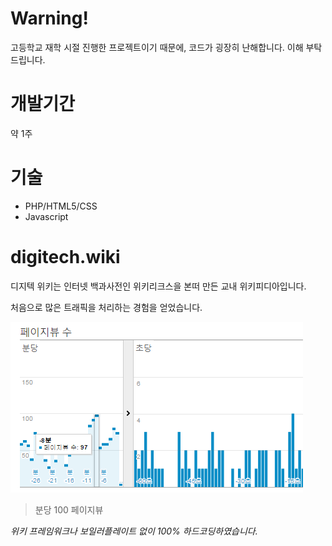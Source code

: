 # Warning!
고등학교 재학 시절 진행한 프로젝트이기 때문에, 코드가 굉장히 난해합니다. 이해 부탁드립니다.

# 개발기간
약 1주

# 기술
* PHP/HTML5/CSS
* Javascript

# digitech.wiki
디지텍 위키는 인터넷 백과사전인 위키리크스을 본떠 만든 교내 위키피디아입니다.

처음으로 많은 트래픽을 처리하는 경험을 얻었습니다.

![](https://raw.githubusercontent.com/mskims/digitech-wiki/master/static/img/pageview.png)
> 분당 100 페이지뷰

*위키 프레임워크나 보일러플레이트 없이 100% 하드코딩하였습니다.*
